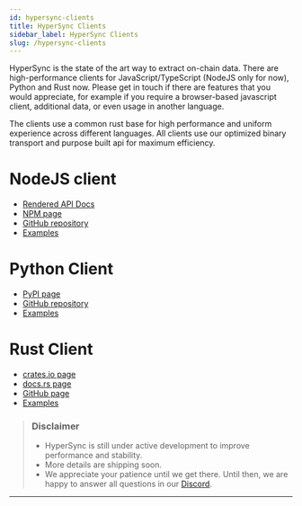 ```yaml
---
id: hypersync-clients
title: HyperSync Clients
sidebar_label: HyperSync Clients
slug: /hypersync-clients
---
```


HyperSync is the state of the art way to extract on-chain data. There are high-performance clients for JavaScript/TypeScript (NodeJS only for now), Python and Rust now. Please get in touch if there are features that you would appreciate, for example if you require a browser-based javascript client, additional data, or even usage in another language.

The clients use a common rust base for high performance and uniform experience across different languages. All clients use our optimized binary transport and purpose built api for maximum efficiency.

# NodeJS client

- [Rendered API Docs](https://enviodev.github.io/hypersync-client-node/)
- [NPM page](https://www.npmjs.com/package/@envio-dev/hypersync-client)
- [GitHub repository](https://github.com/enviodev/hypersync-client-node)
- [Examples](https://github.com/enviodev/hypersync-client-node/tree/main/examples)

# Python Client

- [PyPI page](https://pypi.org/project/hypersync/)
- [GitHub repository](https://github.com/enviodev/hypersync-client-python)
- [Examples](https://github.com/enviodev/hypersync-client-python/tree/main/examples)

# Rust Client

- [crates.io page](https://crates.io/crates/hypersync-client)
- [docs.rs page](https://docs.rs/hypersync-client/latest/hypersync_client/)
- [GitHub page](https://github.com/enviodev/hypersync-client-rust)
- [Examples](https://github.com/enviodev/hypersync-client-rust/tree/main/examples)

> ### Disclaimer
>
> - HyperSync is still under active development to improve performance and stability.
> - More details are shipping soon.
> - We appreciate your patience until we get there. Until then, we are happy to answer all questions in our [Discord](https://discord.gg/Q9qt8gZ2fX).

---
